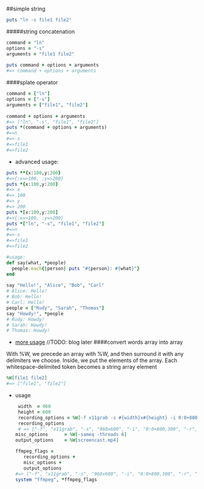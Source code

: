 ##simple string
```ruby
puts "ln -s file1 file2"
```

#####string concatenation
```ruby
command = "ln"
options = "-s"
arguments = "file1 file2"
 
puts command + options + arguments 
#=> command + options + arguments   
```

####splate operator
```ruby
command = ["ln"]
options = ["-s"]
arguments = ["file1", "file2"]
 
command + options + arguments
#=> ["ln", "-s", "file1", "file2"]
puts *(command + options + arguments)
#=>n
#=>-s
#=>file1
#=>file2

```
* advanced usage:
```ruby
puts **{x:100,y:200}
#=>{:x=>100, :y=>200}
puts *{x:100,y:200}
#=> x
#=> 100
#=> y
#=> 200
puts *[x:100,y:200]
#=>{:x=>100, :y=>200}
puts *["ln", "-s", "file1", "file2"]
#=>n
#=>-s
#=>file1
#=>file2
```
```ruby
#usage:
def say(what, *people)
  people.each{|person| puts "#{person}: #{what}"}
end
 
say "Hello!", "Alice", "Bob", "Carl"
# Alice: Hello!
# Bob: Hello!
# Carl: Hello!
people = ["Rudy", "Sarah", "Thomas"]
say "Howdy!", *people
# Rudy: Howdy!
# Sarah: Howdy!
# Thomas: Howdy!

```

* [more usage](http://blog.honeybadger.io/ruby-splat-array-manipulation-destructuring/)
//TODO: blog later
####convert words array into array

 With %W, we precede an array with %W, and then surround it with any delimiters we choose. Inside, we put the elements of the array. Each whitespace-delimited token becomes a string array element

```ruby
%W[file1 file2]  
#=> ["file1", "file2"]
```
* usage
   ```ruby
    width  = 960
    height = 600
    recording_options = %W[-f x11grab -s #{width}x#{height} -i 0:0+800,300 -r 30]
    recording_options 
    # => ["-f", "x11grab", "-s", "960x600", "-i", "0:0+800,300", "-r", "30"]
   misc_options      = %W[-sameq -threads 6]
   output_options    = %W[screencast.mp4]
 
  ffmpeg_flags =
      recording_options +
      misc_options +
      output_options
  #=> ["-f", "x11grab", "-s", "960x600", "-i", "0:0+800,300", "-r", "30", "-sameq", "-threads", "6", "screencast.mp4"] 
  system "ffmpeg", *ffmpeg_flags
   ```
